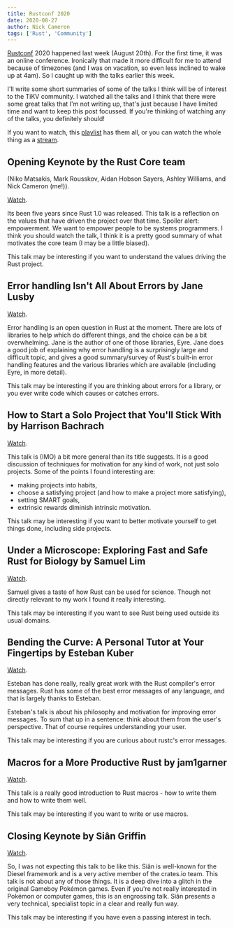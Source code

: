 ```yaml
---
title: Rustconf 2020
date: 2020-08-27
author: Nick Cameron
tags: ['Rust', 'Community']
---
```


[Rustconf](https://rustconf.com/) 2020 happened last week (August 20th). For the first time, it was an online conference. Ironically that made it more difficult for me to attend because of timezones (and I was on vacation, so even less inclined to wake up at 4am). So I caught up with the talks earlier this week.

I'll write some short summaries of some of the talks I think will be of interest to the TiKV community. I watched all the talks and I think that there were some great talks that I'm not writing up, that's just because I have limited time and want to keep this post focussed. If you're thinking of watching any of the talks, you definitely should!

If you want to watch, this [playlist](https://www.youtube.com/playlist?list=PL85XCvVPmGQijqvMcMBfYAwExx1eBu1Ei) has them all, or you can watch the whole thing as a [stream](https://www.youtube.com/watch?v=ESXMg9OzWrQ).


## Opening Keynote by the Rust Core team

(Niko Matsakis, Mark Rousskov, Aidan Hobson Sayers, Ashley Williams, and Nick Cameron (me!)).

[Watch](https://www.youtube.com/watch?v=IwPRu5FhfIQ).

Its been five years since Rust 1.0 was released. This talk is a reflection on the values that have driven the project over that time. Spoiler alert: empowerment. We want to empower people to be systems programmers. I think you should watch the talk, I think it is a pretty good summary of what motivates the core team (I may be a little biased).

This talk may be interesting if you want to understand the values driving the Rust project.


## Error handling Isn't All About Errors by Jane Lusby

[Watch](https://www.youtube.com/watch?v=rAF8mLI0naQ).

Error handling is an open question in Rust at the moment. There are lots of libraries to help which do different things, and the choice can be a bit overwhelming. Jane is the author of one of those libraries, Eyre. Jane does a good job of explaining why error handling is a surprisingly large and difficult topic, and gives a good summary/survey of Rust's built-in error handling features and the various libraries which are available (including Eyre, in more detail).

This talk may be interesting if you are thinking about errors for a library, or you ever write code which causes or catches errors.


## How to Start a Solo Project that You'll Stick With by Harrison Bachrach

[Watch](https://www.youtube.com/watch?v=yv6L_xmjw5I).

This talk is (IMO) a bit more general than its title suggests. It is a good discussion of techniques for motivation for any kind of work, not just solo projects. Some of the points I found interesting are:

* making projects into habits,
* choose a satisfying project (and how to make a project more satisfying),
* setting SMART goals,
* extrinsic rewards diminish intrinsic motivation.

This talk may be interesting if you want to better motivate yourself to get things done, including side projects.


## Under a Microscope: Exploring Fast and Safe Rust for Biology by Samuel Lim

[Watch](https://www.youtube.com/watch?v=2b8InauuRqw).

Samuel gives a taste of how Rust can be used for science. Though not directly relevant to my work I found it really interesting.

This talk may be interesting if you want to see Rust being used outside its usual domains.

## Bending the Curve: A Personal Tutor at Your Fingertips by Esteban Kuber

[Watch](https://www.youtube.com/watch?v=Z6X7Ada0ugE).

Esteban has done really, really great work with the Rust compiler's error messages. Rust has some of the best error messages of any language, and that is largely thanks to Esteban.

Esteban's talk is about his philosophy and motivation for improving error messages. To sum that up in a sentence: think about them from the user's perspective. That of course requires understanding your user.

This talk may be interesting if you are curious about rustc's error messages.

## Macros for a More Productive Rust by jam1garner

[Watch](https://www.youtube.com/watch?v=dZiWkbnaQe8).

This talk is a really good introduction to Rust macros - how to write them and how to write them well.

This talk may be interesting if you want to write or use macros.


## Closing Keynote by Siân Griffin

[Watch](https://www.youtube.com/watch?v=RNsEsZbXE-4).

So, I was not expecting this talk to be like this. Siân is well-known for the Diesel framework and is a very active member of the crates.io team. This talk is not about any of those things. It is a deep dive into a glitch in the original Gameboy Pokémon games. Even if you're not really interested in Pokémon or computer games, this is an engrossing talk. Siân presents a very technical, specialist topic in a clear and really fun way.

This talk may be interesting if you have even a passing interest in tech.
